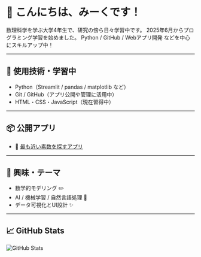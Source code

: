 # 🌟 こんにちは、みーくです！

数理科学を学ぶ大学4年生で、研究の傍ら日々学習中です。 
2025年6月からプログラミング学習を始めました。
Python / GitHub / Webアプリ開発 などを中心にスキルアップ中！

---

## 🔧 使用技術・学習中
- Python（Streamlit / pandas / matplotlib など）
- Git / GitHub（アプリ公開や管理に活用中）
- HTML・CSS・JavaScript（現在習得中）

---

## 📦 公開アプリ
- 🔗 [最も近い素数を探すアプリ](https://primefinderapp-lzuztwr6zyj6qlhptjowfy.streamlit.app/)

---

## 💬 興味・テーマ
- 数学的モデリング ✏️
- AI / 機械学習 / 自然言語処理 🤖
- データ可視化とUI設計 ✨

---

## 📈 GitHub Stats

![GitHub Stats](https://github-readme-stats.vercel.app/api?username=meak-c&show_icons=true&theme=tokyonight)

